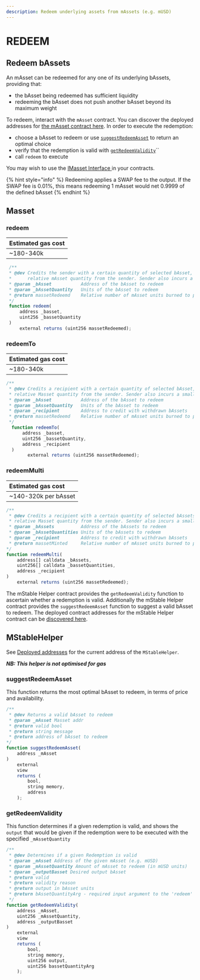 ```yaml
---
description: Redeem underlying assets from mAssets (e.g. mUSD)
---
```


# REDEEM

## Redeem bAssets

An mAsset can be redeemed for any one of its underlying bAssets, providing that:

* the bAsset being redeemed has sufficient liquidity
* redeeming the bAsset does not push another bAsset beyond its maximum weight

To redeem, interact with the `mAsset` contract. You can discover the deployed addresses for [the mAsset contract here](../deployed-addresses.md). In order to execute the redemption:

* choose a bAsset to redeem or use [`suggestRedeemAsset`](redeem.md#suggestredeemasset) to return an optimal choice
* verify that the redemption is valid with [`getRedeemValidity`](redeem.md#getredeemvalidity)\`\`
* call `redeem` to execute

You may wish to use the [IMasset Interface ](https://github.com/mstable/mStable-contracts/blob/master/contracts/interfaces/IMasset.sol)in your contracts.

{% hint style="info" %}
Redeeming applies a SWAP fee to the output. If the SWAP fee is 0.01%, this means redeeming 1 mAsset would net 0.9999 of the defined bAsset 
{% endhint %}

## Masset

### redeem

| Estimated gas cost |
| :--- |
| ~180-340k |

```javascript
 /**
 * @dev Credits the sender with a certain quantity of selected bAsset, in exchange for burning the
 *      relative mAsset quantity from the sender. Sender also incurs a small mAsset fee, if any.
 * @param _bAsset           Address of the bAsset to redeem
 * @param _bAssetQuantity   Units of the bAsset to redeem
 * @return massetRedeemd    Relative number of mAsset units burned to pay for the bAssets
 */
 function redeem(
     address _basset, 
     uint256 _bassetQuantity
 )
     external returns (uint256 massetRedeemed);
```

### redeemTo

| Estimated gas cost |
| :--- |
| ~180-340k |

```javascript
/**
 * @dev Credits a recipient with a certain quantity of selected bAsset, in exchange for burning the
 * relative Masset quantity from the sender. Sender also incurs a small fee, if any.
 * @param _bAsset           Address of the bAsset to redeem
 * @param _bAssetQuantity   Units of the bAsset to redeem
 * @param _recipient        Address to credit with withdrawn bAssets
 * @return massetRedeemd    Relative number of mAsset units burned to pay for the bAssets
 */       
  function redeemTo(
      address _basset, 
      uint256 _bassetQuantity, 
      address _recipient
  )
        external returns (uint256 massetRedeemed);

```

### redeemMulti

| Estimated gas cost |
| :--- |
| ~140-320k per bAsset |

```javascript
/**
 * @dev Credits a recipient with a certain quantity of selected bAssets, in exchange for burning the
 * relative Masset quantity from the sender. Sender also incurs a small fee, if any.
 * @param _bAssets          Address of the bAssets to redeem
 * @param _bAssetQuantities Units of the bAssets to redeem
 * @param _recipient        Address to credit with withdrawn bAssets
 * @return massetMinted     Relative number of mAsset units burned to pay for the bAssets
*/      
function redeemMulti(
    address[] calldata _bAssets, 
    uint256[] calldata _bassetQuantities, 
    address _recipient
)
    external returns (uint256 massetRedeemed);

```

The mStable Helper contract provides the `getRedeemValidity` function to ascertain whether a redemption is valid. Additionally the mStable Helper contract provides the `suggestRedeemAsset` function to suggest a valid bAsset to redeem. The deployed contract addresses for the mStable Helper contract can be [discovered here](../deployed-addresses.md).

## MStableHelper

See [Deployed addresses](../deployed-addresses.md) for the current address of the `MStableHelper`.

_**NB: This helper is not optimised for gas**_

### suggestRedeemAsset

This function returns the most optimal bAsset to redeem, in terms of price and availability.

```typescript
/**
 * @dev Returns a valid bAsset to redeem
 * @param _mAsset Masset addr
 * @return valid bool
 * @return string message
 * @return address of bAsset to redeem
*/
function suggestRedeemAsset(
    address _mAsset
)
    external
    view
    returns (
        bool,
        string memory,
        address
    );
```

### getRedeemValidity

This function determines if a given redemption is valid, and shows the `output` that would be given if the redemption were to be executed with the specified `_mAssetQuantity`

```typescript
/**
 * @dev Determines if a given Redemption is valid
 * @param _mAsset Address of the given mAsset (e.g. mUSD)
 * @param _mAssetQuantity Amount of mAsset to redeem (in mUSD units)
 * @param _outputBasset Desired output bAsset
 * @return valid
 * @return validity reason
 * @return output in bAsset units
 * @return bAssetQuantityArg - required input argument to the 'redeem' call
 */
function getRedeemValidity(
    address _mAsset,
    uint256 _mAssetQuantity,
    address _outputBasset
)
    external
    view
    returns (
        bool,
        string memory,
        uint256 output,
        uint256 bassetQuantityArg
    );
```

